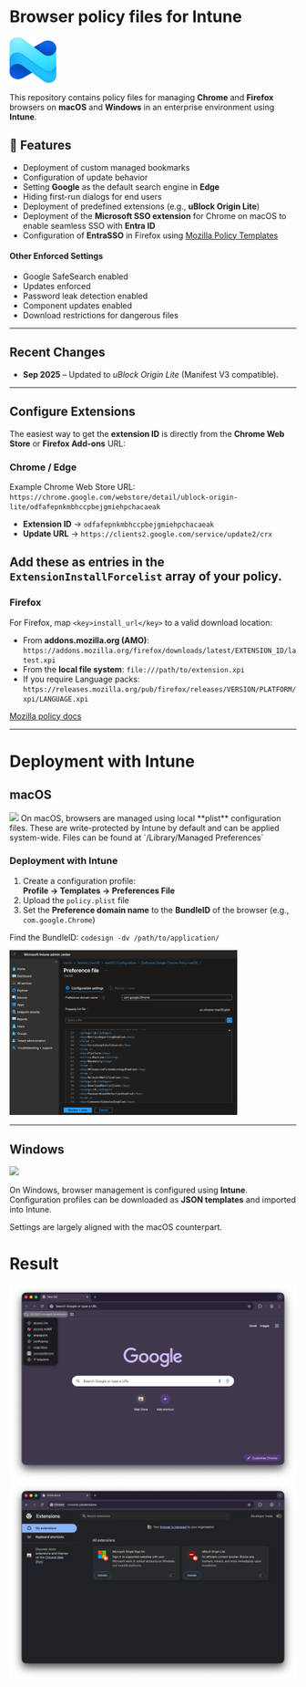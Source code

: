 # Browser policy files for Intune
<img height="80" src="https://raw.githubusercontent.com/homarr-labs/dashboard-icons/refs/heads/main/png/microsoft-intune.png">

This repository contains policy files for managing **Chrome** and **Firefox** browsers on **macOS** and **Windows** in an enterprise environment using **Intune**.
## 🚀 Features

- Deployment of custom managed bookmarks
- Configuration of update behavior
- Setting **Google** as the default search engine in **Edge**
- Hiding first-run dialogs for end users
- Deployment of predefined extensions (e.g., **uBlock Origin Lite**)
- Deployment of the **Microsoft SSO extension** for Chrome on macOS to enable seamless SSO with **Entra ID**
- Configuration of **EntraSSO** in Firefox using [Mozilla Policy Templates](https://mozilla.github.io/policy-templates/#microsoftentrasso)
#### Other Enforced Settings

- Google SafeSearch enabled
- Updates enforced
- Password leak detection enabled
- Component updates enabled
- Download restrictions for dangerous files
---
## Recent Changes

- **Sep 2025** – Updated to _uBlock Origin Lite_ (Manifest V3 compatible).
---
## Configure Extensions
The easiest way to get the **extension ID** is directly from the **Chrome Web Store** or **Firefox Add-ons** URL:
### Chrome / Edge
Example Chrome Web Store URL:
`https://chrome.google.com/webstore/detail/ublock-origin-lite/odfafepnkmbhccpbejgmiehpchacaeak`
- **Extension ID** → `odfafepnkmbhccpbejgmiehpchacaeak`
- **Update URL** → `https://clients2.google.com/service/update2/crx`

Add these as entries in the `ExtensionInstallForcelist` array of your policy.
---
### Firefox
For Firefox, map `<key>install_url</key>` to a valid download location:
- From **addons.mozilla.org (AMO)**:
    `https://addons.mozilla.org/firefox/downloads/latest/EXTENSION_ID/latest.xpi`
- From the **local file system**:
    `file:///path/to/extension.xpi`
- If you require Language packs:
`https://releases.mozilla.org/pub/firefox/releases/VERSION/PLATFORM/xpi/LANGUAGE.xpi`

[Mozilla policy docs](https://mozilla.github.io/policy-templates/#extensionsettings)

--- 
# Deployment with Intune
## macOS
<img height="50" src="https://raw.githubusercontent.com/marwin1991/profile-technology-icons/refs/heads/main/icons/macos.png"> 
On macOS, browsers are managed using local **plist** configuration files. These are write-protected by Intune by default and can be applied system-wide. Files can be found at `/Library/Managed Preferences`

### Deployment with Intune
1. Create a configuration profile:  
    **Profile → Templates → Preferences File**
2. Upload the `policy.plist` file
3. Set the **Preference domain name** to the **BundleID** of the browser (e.g., `com.google.Chrome`)

Find the BundleID:
`codesign -dv /path/to/application/`

<img src="./images/1.png" alt="1" width="400">

---

## Windows
<img height="50" src="https://raw.githubusercontent.com/marwin1991/profile-technology-icons/refs/heads/main/icons/windows.png">

On Windows, browser management is configured using **Intune**.  
Configuration profiles can be downloaded as **JSON templates** and imported into Intune.

Settings are largely aligned with the macOS counterpart.


# Result 
<img src="./images/2.png" alt="2">

<img src="./images/3.png" alt="3">
